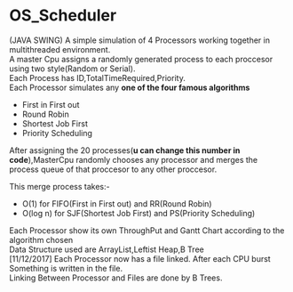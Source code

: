 # OS_Scheduler
(JAVA SWING)
A simple simulation of 4 Processors working together in multithreaded environment.  
A master Cpu assigns a randomly generated process to each proccesor using two style(Random or Serial).  
Each Process has ID,TotalTimeRequired,Priority.    
Each Processor simulates any **one of the four famous algorithms**  
 * First in First out
 * Round Robin
 * Shortest Job First
 * Priority Scheduling  

  
After assigning the 20 processes(**u can change this number in code**),MasterCpu randomly chooses any processor and merges the process queue of that proccesor to any other proccesor.  

This merge process takes:-  
* O(1) for FIFO(First in First out) and RR(Round Robin)
* O(log n) for SJF(Shortest Job First) and PS(Priority Scheduling)  

Each Processor show its own ThroughPut and Gantt Chart according to the algorithm chosen  
Data Structure used are ArrayList,Leftist Heap,B Tree  
[11/12/2017] Each Processor now has a file linked. After each CPU burst Something is written in the file.  
Linking Between Processor and Files are done by B Trees.

 
